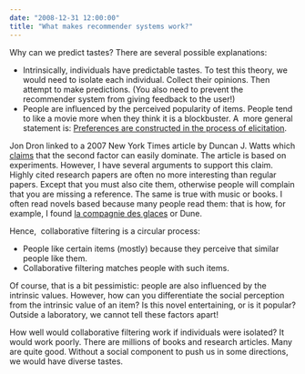 ```yaml
---
date: "2008-12-31 12:00:00"
title: "What makes recommender systems work?"
---
```




Why can we predict tastes? There are several possible explanations:

- Intrinsically, individuals have predictable tastes. To test this theory, we would need to isolate each individual. Collect their opinions. Then attempt to make predictions. (You also need to prevent the recommender system from giving feedback to the user!)
- People are influenced by the perceived popularity of items. People tend to like a movie more when they think it is a blockbuster. A  more general statement is: [Preferences are constructed in the process of elicitation](https://www.amazon.com/exec/obidos/ASIN/0521542200/decisionscien-20/104-8898607-1607167?%5Fencoding=UTF8&amp;camp=1789&amp;link%5Fcode=xm2).


Jon Dron linked to a 2007 New York Times article by Duncan J. Watts which [claims](http://www.nytimes.com/2007/04/15/magazine/15wwlnidealab.t.html?_r=4&amp;) that the second factor can easily dominate. The article is based on experiments. However, I have several arguments to support this claim.  Highly cited research papers are often no more interesting than regular papers. Except that you must also cite them, otherwise people will complain that you are missing a reference. The same is true with music or books. I often read novels based because many people read them: that is how, for example, I found [la compagnie des glaces](https://www.amazon.com/compagnie-glaces-ceinture-feu/dp/2265070750/ref=sr_1_1?ie=UTF8&amp;s=books&amp;qid=1230730696&amp;sr=8-1) or Dune.

Hence,  collaborative filtering is a circular process:

- People like certain items (mostly) because they perceive that similar people like them.
- Collaborative filtering matches people with such items.


Of course, that is a bit pessimistic: people are also influenced by the intrinsic values. However, how can you differentiate the social perception from the intrinsic value of an item? Is this novel entertaining, or is it popular? Outside a laboratory, we cannot tell these factors apart!

How well would collaborative filtering work if individuals were isolated? It would work poorly. There are millions of books and research articles. Many are quite good. Without a social component to push us in some directions, we would have diverse tastes.

